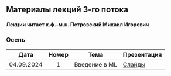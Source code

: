 ## Материалы лекций 3-го потока 
#### Лекции читает  к.ф.-м.н. Петровский Михаил Игоревич

### Осень

| Дата | Номер | Тема | Презентация |
| :---: | :---: | --- | --- |
| 04.09.2024 | 1 | Введение в ML | [Слайды](https://github.com/MSU-ML-COURSE/ML-COURSE-24-25/edit/main/slides/3_stream/Ml1-intro-2024.pdf) | 
